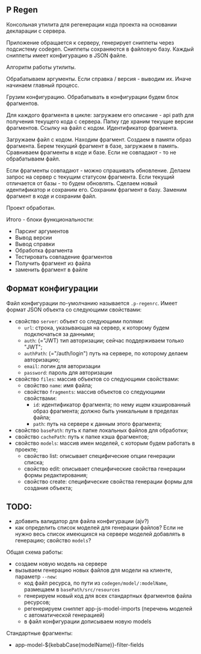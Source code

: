 ## P Regen

Консольная утилита для регенерации кода проекта на основании декларации с сервера. 

Приложение обращается к серверу, генерирует сниппеты через подсистему codegen. Сниппеты 
сохраняются в файловую базу. Каждый сниппеты имеет конфигурацию в JSON файле. 

Алгоритм работы утилиты. 

Обрабатываем аргументы. Если справка / версия - выводим их. Иначе начинаем главный процесс. 

Грузим конфигурацию. Обрабатывать в конфигурации будем блок фрагментов. 

Для каждого фрагмента в цикле: загружаем его описание - api path для получения текущего кода 
с сервера. Папку где храним текущие версии фрагментов. Ссылку на файл с кодом. Идентификатор 
фрагмента. 

Загружаем файл с кодом. Находим фрагмент. Создаем в памяти образ фрагмента. Берем текущий фрагмент в базе, загружаем в память. Сравниваем фрагменты в коде и базе. Если не совпадают - то не обрабатываем файл.

Если фрагменты совпадают - можно спрашивать обновление. Делаем запрос на сервер с текущим статусом фрагмента. Если текущий отличается от базы - то будем обновлять. Сделаем новый идентификатор и сохраним его. Сохраним фрагмент в базу. Заменим фрагмент в коде и сохраним файл. 

Проект обработан. 

Итого - блоки функциональности: 
* Парсинг аргументов
* Вывод версии
* Вывод справки
* Обработка фрагмента
* Тестировать совпадение фрагментов
* Получить фрагмент из файла
* заменить фрагмент в файле

## Формат конфигурации

Файл конфигурации по-умолчанию называется `.p-regenrc`. Имеет формат JSON объекта со следующими свойствами:

* свойство `server`: объект со следующими полями:
  * `url`: строка, указывающая на сервер, к которому будем подключаться за данными;
  * `auth`: (="JWT) тип авторизации; сейчас поддерживаем только "JWT";
  * `authPath`: (="/auth/login") путь на сервере, по которому делаем авторизацию;
  * `email`: логин для авторизации
  * `password`: пароль для авторизации
* свойство `files`: массив объектов со следующими свойствами:
  * свойство `name`: имя файла;
  * свойство `fragments`: массив объектов со следующими свойствами:
    * `id`: идентификатор фрагмента; по нему ищем кэшированный образ фрагмента; должно быть уникальным в
    пределах файла; 
    * `path`: путь на сервере к данным этого фрагмента;
* свойство `basePath`: путь к папке локальных файлов для обработки;
* свойство `cachePath`: путь к папке кэша фрагментов;
* свойство `models`: массив имен моделей, с которым будем работать в проекте;
  * свойство list: описывает специфические опции генерации списка;
  * свойство edit: описывает специфические свойства генерации формы редактирования;
  * свойство create: специфические свойства генерации формы для создания объекта; 

## TODO:

 * добавить валидатор для файла конфигурации (ajv?)
 * как определить список моделей для генерации файлов? Если не нужно весь список имеющихся на сервере моделей 
добавлять в генерацию; свойство `models`? 

Общая схема работы: 
* создаем новую модель на сервере
* вызываем генерацию новых файлов для модели на клиенте, параметр `--new`:
  * код файл ресурса, по пути из `codegen/model/:modelName`, размещаем в `basePath/src/resources`
  * генерируем новый код для всех стандартных фрагментов файла ресурсов;
  * регенерируем сниппет app-js-model-imports (перечень моделей с автоматической генерацией)
  * в файл конфигурации дописываем новую models

Стандартные фрагменты:
  * app-model-${kebabCase(modelName)}-filter-fields